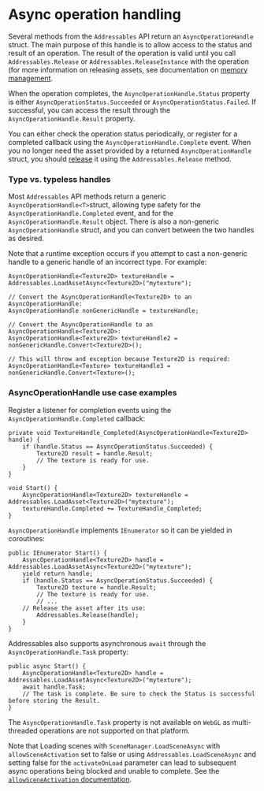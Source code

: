 # Async operation handling
Several methods from the `Addressables` API return an `AsyncOperationHandle` struct. The main purpose of this handle is to allow access to the status and result of an operation. The result of the operation is valid until you call `Addressables.Release` or `Addressables.ReleaseInstance` with the operation (for more information on releasing assets, see documentation on [memory management](MemoryManagement.md).

When the operation completes, the `AsyncOperationHandle.Status` property is either `AsyncOperationStatus.Succeeded` or `AsyncOperationStatus.Failed`. If successful, you can access the result through the `AsyncOperationHandle.Result` property.

You can either check the operation status periodically, or register for a completed callback using the `AsyncOperationHandle.Complete` event. When you no longer need the asset provided by a returned `AsyncOperationHandle` struct, you should [release](MemoryManagement.md) it using the `Addressables.Release` method.

### Type vs. typeless handles
Most `Addressables` API methods return a generic `AsyncOperationHandle<T>`struct, allowing type safety for the `AsyncOperationHandle.Completed` event, and for the `AsyncOperationHandle.Result` object. There is also a non-generic `AsyncOperationHandle` struct, and you can convert between the two handles as desired. 

Note that a runtime exception occurs if you attempt to cast a non-generic handle to a generic handle of an incorrect type. For example:

```
AsyncOperationHandle<Texture2D> textureHandle = Addressables.LoadAssetAsync<Texture2D>("mytexture");

// Convert the AsyncOperationHandle<Texture2D> to an AsyncOperationHandle:
AsyncOperationHandle nonGenericHandle = textureHandle;

// Convert the AsyncOperationHandle to an AsyncOperationHandle<Texture2D>:
AsyncOperationHandle<Texture2D> textureHandle2 = nonGenericHandle.Convert<Texture2D>();

// This will throw and exception because Texture2D is required:
AsyncOperationHandle<Texture> textureHandle3 = nonGenericHandle.Convert<Texture>();
```

### AsyncOperationHandle use case examples
Register a listener for completion events using the `AsyncOperationHandle.Completed` callback:

```
private void TextureHandle_Completed(AsyncOperationHandle<Texture2D> handle) {
    if (handle.Status == AsyncOperationStatus.Succeeded) {
        Texture2D result = handle.Result;
        // The texture is ready for use.
    }
}

void Start() {
    AsyncOperationHandle<Texture2D> textureHandle = Addressables.LoadAsset<Texture2D>("mytexture");
    textureHandle.Completed += TextureHandle_Completed;
}
```

`AsyncOperationHandle` implements `IEnumerator` so it can be yielded in coroutines:

```
public IEnumerator Start() {
    AsyncOperationHandle<Texture2D> handle = Addressables.LoadAssetAsync<Texture2D>("mytexture");
    yield return handle;
    if (handle.Status == AsyncOperationStatus.Succeeded) {
        Texture2D texture = handle.Result;
        // The texture is ready for use.
        // ...
	// Release the asset after its use:
        Addressables.Release(handle);
    }
}
```

Addressables also supports asynchronous `await` through the `AsyncOperationHandle.Task` property:

```
public async Start() {
    AsyncOperationHandle<Texture2D> handle = Addressables.LoadAssetAsync<Texture2D>("mytexture");
    await handle.Task;
    // The task is complete. Be sure to check the Status is successful before storing the Result.
}
```
The `AsyncOperationHandle.Task` property is not available on `WebGL` as multi-threaded operations are not supported on that platform.

Note that Loading scenes with `SceneManager.LoadSceneAsync` with `allowSceneActivation` set to false or using `Addressables.LoadSceneAsync` and setting false for the `activateOnLoad` parameter can lead to subsequent async operations being blocked and unable to complete.  See the [`allowSceneActivation` documentation](https://docs.unity3d.com/ScriptReference/AsyncOperation-allowSceneActivation.html).
